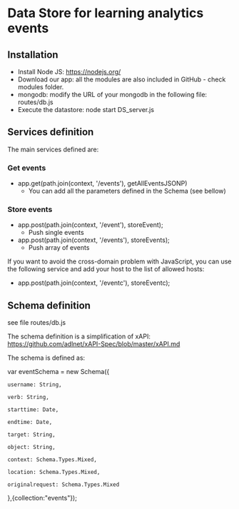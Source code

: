 # Data Store for learning analytics events

## Installation

- Install Node JS: https://nodejs.org/
- Download our app: all the modules are also included in GitHub - check modules folder.
- mongodb: modify the URL of your mongodb in the following file: routes/db.js
- Execute the datastore: node start DS_server.js

## Services definition

The main services defined are:

### Get events

* app.get(path.join(context, '/events'), getAllEventsJSONP) 
   - You can add all the parameters defined in the Schema (see bellow)

### Store events

* app.post(path.join(context, '/event'), storeEvent); 
    - Push single events
* app.post(path.join(context, '/events'), storeEvents); 
    - Push array of events

If you want to avoid the cross-domain problem with JavaScript, you can use the following service and add your host to the list of allowed hosts:

* app.post(path.join(context, '/eventc'), storeEventc);

## Schema definition

see file routes/db.js

The schema definition is a simplification of xAPI: https://github.com/adlnet/xAPI-Spec/blob/master/xAPI.md

The schema is defined as:

var eventSchema = new Schema({

    username: String,

    verb: String,

    starttime: Date,

    endtime: Date,

    target: String,

    object: String,

    context: Schema.Types.Mixed,

    location: Schema.Types.Mixed,

    originalrequest: Schema.Types.Mixed

},{collection:"events"});


